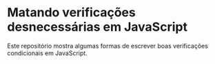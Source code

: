 # Matando verificações desnecessárias em JavaScript

Este repositório mostra algumas formas de escrever boas verificações condicionais em JavaScript.
